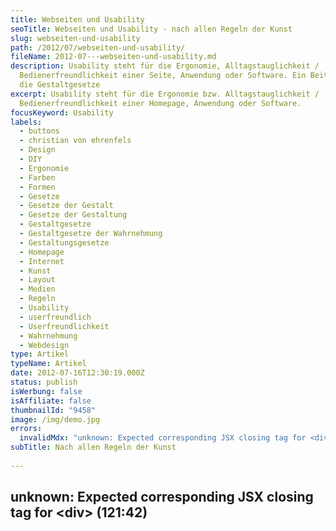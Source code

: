 ```yaml
---
title: Webseiten und Usability
seoTitle: Webseiten und Usability - nach allen Regeln der Kunst
slug: webseiten-und-usability
path: /2012/07/webseiten-und-usability/
fileName: 2012-07---webseiten-und-usability.md
description: Usability steht für die Ergonomie, Alltagstauglichkeit /
  Bedienerfreundlichkeit einer Seite, Anwendung oder Software. Ein Beitrag über
  die Gestaltgesetze
excerpt: Usability steht für die Ergonomie bzw. Alltagstauglichkeit /
  Bedienerfreundlichkeit einer Homepage, Anwendung oder Software.
focusKeyword: Usability
labels:
  - buttons
  - christian von ehrenfels
  - Design
  - DIY
  - Ergonomie
  - Farben
  - Formen
  - Gesetze
  - Gesetze der Gestalt
  - Gesetze der Gestaltung
  - Gestaltgesetze
  - Gestaltgesetze der Wahrnehmung
  - Gestaltungsgesetze
  - Homepage
  - Internet
  - Kunst
  - Layout
  - Medien
  - Regeln
  - Usability
  - userfreundlich
  - Userfreundlichkeit
  - Wahrnehmung
  - Webdesign
type: Artikel
typeName: Artikel
date: 2012-07-16T12:30:19.000Z
status: publish
isWerbung: false
isAffiliate: false
thumbnailId: "9458"
image: /img/demo.jpg
errors:
  invalidMdx: "unknown: Expected corresponding JSX closing tag for <div> (121:42)"
subTitle: Nach allen Regeln der Kunst
  
---
```


## unknown: Expected corresponding JSX closing tag for &lt;div> (121:42)

<!--
Die sogenannten „Gestaltgesetze der Wahrnehmung", die sich wie viele weitere
Gestaltpsychologierichtungen aus der Arbeit des Philosophen Christian von
Ehrenfels von 1890 ableiten, spielen dabei eine große Rolle. Diese Gesetze
dürften vielen noch aus dem Kunstunterricht ein Begriff sein. Dieser Artikel
beinhaltet diese und noch ein paar hinzugefügte unverzichtbare Regeln für den
Bau einer Homepage.

## Das Wahrnehmungsgesetz der Nähe

Dinge, die räumlich nahe beieinander liegen, werden von unserer Wahrnehmung
gruppiert, also als zusammengehörig erkannt. Dinge, die weit entfernt von
einander liegen, werden als getrennt und unabhängig voneinander wahrgenommen.

Beim **Layout** ist es sehr wichtig, dieses Gesetz zu beachten, „Verstöße“
dagegen können eine verheerende Wirkung haben. Dies betrifft Texte und Grafiken
gleichermaßen wie Buttons und Links.

![Usability | full](http://cardamonchai.com/wp-content/uploads/2012/07/das-gesetz-der-nc3a4he.jpg "Das Gesetz der Nähe: Nah beieinander liegende Objekte werden als zusammengehörig angesehen.")

## Das Gesetz der Ähnlichkeit

Dinge, die sich ähnlich sind, werden von unserer Wahrnehmung als zusammengehörig
angesehen. Umgekehrt werden Dinge, die sich voneinander entscheiden, als
voneinander getrennt wahrgenommen. Dabei kann es sich um **Ähnlichkeiten** bei
der Größe, Farbe, Schriftart, Helligkeit, Geschwindigkeit oder Bewegung handeln.

Gestaltet man die Elemente einer Website ähnlich, werden sie schnell in
Zusammenhang miteinander gebracht, auch wenn sie weit voneinander entfernt
platziert sind.

![Usability | full](http://cardamonchai.com/wp-content/uploads/2012/07/gesetz-der-c3a4hnlichkeit.jpg "Das Gesetz der Ähnlichkeit: Dinge, die sich ähnlich sind, werden als zusammengehörig aufgefasst.")

## Das Gesetz der Geschlossenheit

Elemente, die unter gleichen Bedingungen gruppiert sind, werden zuerst als
geschlossene Einheit betrachtet. Fehlende Informationen ergänzt das menschliche
Gehirn durch gesammelte **Erfahrungswerte** . In der Gestaltung werden komplexe
Designs mit Hilfe dieses Gesetzes vereinfacht.

![Usability | full](http://cardamonchai.com/wp-content/uploads/2012/07/gesetz-der-geschlossenheit.jpg "Das Gesetz der Geschlossenheit: Fehlende Informationen ergänzt das Gehirn durch Erfahrungswerte.")

## Das Gesetz der Prägnanz

Unter gleichen Objekten einer Gruppe erfasst das menschliche Gehirn jenes
Objekt, welches sich durch ein bestimmtes Merkmal von den anderen Objekten
abhebt. Bei der **Gestaltung** einer Seite kann mit Hilfe dieses Gesetzes das
Auge des Users bewusst auf ein bestimmtes Objekt gelenkt werden (z. B. Störer)

![Usability | full](http://cardamonchai.com/wp-content/uploads/2012/07/gesetz-der-prc3a4gnanz.jpg "Das Gesetz der Prägnanz: Das Objekt, welches sich durch ein besonderes Merkmal von der Masse abhebt, wird erfasst.")

## Das Gesetz der guten Fortsetzung

Wir setzen Dinge nach räumlicher und zeitlicher Einfachheit, Gesetzmäßigkeit und
Harmonie fort. Dabei stellen wir uns sogar Fortsetzungen vor, wo in Wirklichkeit
gar keine sind. Kreuzen sich zwei Linien, sehen wir eine Linie immer als eine
durchgehende, die nach der bisherigen Linienrichtung in eine Richtung verläuft.
Wir setzen sie fort. Deshalb wird auch sehr oft vom „Gesetz der fortgesetzt
durchgehenden Linie“ gesprochen. Befinden sich mehrere **Elemente** auf einer
Linie, nehmen wir sie als zusammengehörig wahr.

![Usability | full](http://cardamonchai.com/wp-content/uploads/2012/07/das-gesetz-der-fortgesetzt-durchgehenden-linie.jpg 'Das Gesetz der guten Fortsetzung wird auch als das "Gesetz der fortgesetzt durchgehenden Linie" bezeichnet.')

## Das Gesetz der Symmetrie

Wir nehmen Elemente, die ohne erkennbare Struktur angeordnet wurden, wesentlich
schlechter wahr, als solche, die einander **symmetrisch** zugeordnet wurden.
Objekte auf einer Homepage sollten also nach Möglichkeit als symmetrische Form
abgebildet, bzw. in einer solchen angeordnet werden.

![Usability | full](http://cardamonchai.com/wp-content/uploads/2012/07/gesetz-der-symmetrie.jpg "Gesetz der Symmetrie: Elemente, die ohne erkennbare Struktur angeordnet sind, nehmen wir wesentlich schlechter wahr.")

## Das Gesetz der Erfahrung

Das menschliche Gehirn versucht bei der Betrachtung von Objekten ständig bereits
erkannte Objekte, Bilder und Eindrücke abzurufen und darzustellen. Deshalb sind
wir dazu in der Lage, fehlende Bildteile zu ersetzen und angedeutet dargestellte
Bilder komplett zu erkennen.

Im Webdesign kann dieses Gesetz bei der **Gestaltung** von Bildern und Logos
genutzt werden. Dadurch kann die Spannung deutlich gesteigert werden.

![Usability | full](http://cardamonchai.com/wp-content/uploads/2012/07/gesetz-der-erfahrung.jpg "Das Gesetz der Erfahrung: Bekannte Objekte und Eindrücke werden abgerufen und dargestellt.")

## Schrift

Die verwendeten Schriften sollten klar, gut erkennbar und nicht zu klein gewählt
werden. Wichtig ist auch, nicht zu viele Schriften zu mischen. Erlaubt sind zwei
unterschiedliche Schriftarten, natürlich sollten auch nur bestimmte Schriftarten
zum Einsatz kommen. Der **Kontrast** zwischen Schrift und Hintergrund sollte
ausreichend sein.

![Usability | full](http://cardamonchai.com/wp-content/uploads/2012/07/565415_web_r_by_birgith_pixelio-de.jpg "_Bild: birgitH pixelio.de_")

## Text

Der Text sollte passend formatiert sein, Blocksatz ist für das **Internet**
nicht geeignet. Die Sätze sollten kurz und knackig formuliert sein, im Idealfall
höchstens ein Komma enthalte und schnell auf den Punkt kommen.

## Links

Links sollten sich vom Rest des Textes abheben, sie sollten klar als solche
erkennbar sein.

## Suche

Jede **Homepage** sollte eine vernünftige, gut funktionierende, auf einen Blick
zu erkennende Suchfunktion beinhalten.

![Usability | full](http://cardamonchai.com/wp-content/uploads/2012/07/suche.png "Suchfunktion")

## Feedback

Der User sollte über alles, das während der Zeit, die er auf einer Seite
verbringt informiert werden („Sie werden weitergeleitet.“, „Sollten Sie nicht
weitergeleitet werden, …“, „Sie erhalten von uns umgehende eine **E-Mail** als
Bestätigung.“).

## Sound

Soundeinspielungen sind auf einer Homepage nicht nur tunlichst zu vermeiden,
sondern verboten. Sie lenken den **User** vom Wesentlichen ab, können sogar
störend wirken und die Verweildauer wesentlich verkürzen.

## Formulare

Bei durch den User auszufüllenden Formularen sollte man sich auf jeden Fall auf
das Wesentliche beschränken. Felder, für die eine Ausfüllpflicht besteht,
sollten durch ein Sternchen gekennzeichnet sein, um dem User ein erneutes
Ausfüllen zu ersparen. Außerdem sollte das Weiterspringen von Feld zu Feld mit
der Tab-Taste möglich sein. Sollte es zu Fehleingaben kommen, sollte der User
durch sinnvolle Fehlermeldungen informiert werden. Nach dem Ausfüllen eines
Formulars sollte der User auf jeden Fall die Möglichkeit einer Bestätigung über
die Formularinhalte per E-Mail haben.

## Navigation- Die Kontaktdaten sollten auf jeden Fall immer klar erkennbar und von jeder Unterseite aus problemlos ohne Suche erreichbar sein.

- Begriffe sollten für den Besucher einer Seite problemlos verständlich sein.
- Das Impressum sollte alle gesetzlich vorgeschriebenen Inhalte vorweisen und
  von jeder Unterseite aus problemlos ohne Suche erreichbar sein.
- Die Seite sollte auch alle wichtigen Datenschutzhinweise erhalten. Diese
  sollten natürlich klar erkennbar sein.
- Alle Unterseiten sollten mit Hilfe eines deutlich sichtbaren Links auf die
  Startseite verlinken.
- Natürlich sollten alle persönlichen Links einen Link zur Startseite enthalten.
- Standartfunktionen sollten idealerweise auch mit Standartbegriffen benannt
  sein (Also „Suche“ und nicht „cardasearch“ als „Suche“ ;-)).
- Gleiche Symbole und Links sollten auf jeden Fall auf der gesamten Seite immer
  die gleichen Funktionen auslösen, um den Besucher nicht zu verwirren.
- Links, die nicht auf Webseiten, sondern auf PDF-Dokumente führen, sollten
  gekennzeichnet und mit Größenangaben versehen werden. Achtung! Nicht aus
  Bequemlichkeit immer gleich auf ein PDF verweisen. Immer abwägen, ob es
  sinnvoll ist, oder ob es doch userfreundlicher wäre, den Inhalt in ein paar
  Sätzen direkt auf der Homepage darzustellen.
- Basislinks, wie „Kontakt“, „Impressum“, „Startseite“, etc. sollten auch auf
  jeder Unterseite gut sichtbar sein.<div>

![Usability | full](http://cardamonchai.com/wp-content/uploads/2012/07/499226_web_r_k_by_thomas-siepmann_pixelio-de.jpg "_Bild Thomas Siepmann pixelio.de_")

</div>## Größenanpassung

Das Layout einer Seite sollte sich der Größe des Browserfensters des Users
anpassen. Daher auf jeden Fall vor dem Onlinestellen für verschiedene
Bildschirmgrößen und Browserarten testen. Im Idealfall sollte die Seite
natürlich auch für **mobile Geräte** wie Tablets oder Mobiltelefone optimiert
sein.

## Bilder

(Produkt-) Bilder sollten durch Anklicken vergrößerbar sein.

## Kontrolle- Alle Links sollten auch nochmal von einer weiteren Person kontrolliert werden, oft übersieht man selbst etwas.

- Texte, die in Fremdsprachen verfasst wurden, sollten in jedem Fall von einem
  Muttersprachler geprüft werden.
- Natürlich gilt auch für alle anderen Texte, die auf der Seite eingestellt
  werden sollen immer das 4-Augen-Prinzip.### Viel Spaß beim Basteln! _Vielen
  Dank an Fabian Ziegler, Dipl.-Designer (FH) von
  [Webmasterpro](http://www.webmasterpro.de/design/article/gestaltgesetze-der-wahrnehmung.html)
  für die Grafiken!_

-->

  
